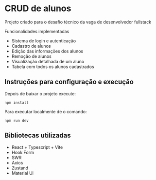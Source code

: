 # CRUD de alunos

Projeto criado para o desafio técnico da vaga de desenvolvedor fullstack

Funcionalidades implementadas

- Sistema de login e autenticação
- Cadastro de alunos
- Edição das informações dos alunos
- Remoção de alunos
- Visualização detalhada de um aluno
- Tabela com todos os alunos cadastrados

## Instruções para configuração e execução

Depois de baixar o projeto execute:

`npm install`

Para executar localmente de o comando:

`npm run dev`


## Bibliotecas utilizadas

- React + Typescript + Vite
- Hook Form
- SWR
- Axios
- Zustand
- Material UI


<!-- - Configure the top-level `parserOptions` property like this:

```js
export default {
  // other rules...
  parserOptions: {
    ecmaVersion: 'latest',
    sourceType: 'module',
    project: ['./tsconfig.json', './tsconfig.node.json'],
    tsconfigRootDir: __dirname,
  },
}
```

- Replace `plugin:@typescript-eslint/recommended` to `plugin:@typescript-eslint/recommended-type-checked` or `plugin:@typescript-eslint/strict-type-checked`
- Optionally add `plugin:@typescript-eslint/stylistic-type-checked`
- Install [eslint-plugin-react](https://github.com/jsx-eslint/eslint-plugin-react) and add `plugin:react/recommended` & `plugin:react/jsx-runtime` to the `extends` list -->
